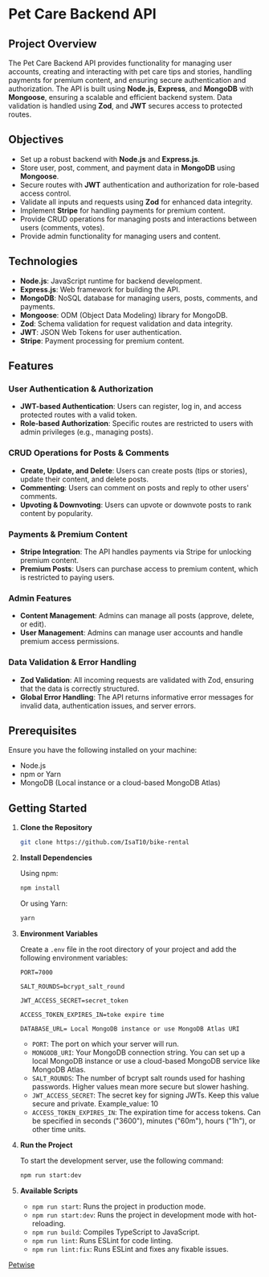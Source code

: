 # Pet Care Backend API

## Project Overview

The Pet Care Backend API provides functionality for managing user accounts, creating and interacting with pet care tips and stories, handling payments for premium content, and ensuring secure authentication and authorization. The API is built using **Node.js**, **Express**, and **MongoDB** with **Mongoose**, ensuring a scalable and efficient backend system. Data validation is handled using **Zod**, and **JWT** secures access to protected routes.

## Objectives

- Set up a robust backend with **Node.js** and **Express.js**.
- Store user, post, comment, and payment data in **MongoDB** using **Mongoose**.
- Secure routes with **JWT** authentication and authorization for role-based access control.
- Validate all inputs and requests using **Zod** for enhanced data integrity.
- Implement **Stripe** for handling payments for premium content.
- Provide CRUD operations for managing posts and interactions between users (comments, votes).
- Provide admin functionality for managing users and content.

## Technologies

- **Node.js**: JavaScript runtime for backend development.
- **Express.js**: Web framework for building the API.
- **MongoDB**: NoSQL database for managing users, posts, comments, and payments.
- **Mongoose**: ODM (Object Data Modeling) library for MongoDB.
- **Zod**: Schema validation for request validation and data integrity.
- **JWT**: JSON Web Tokens for user authentication.
- **Stripe**: Payment processing for premium content.

## Features

### User Authentication & Authorization

- **JWT-based Authentication**: Users can register, log in, and access protected routes with a valid token.
- **Role-based Authorization**: Specific routes are restricted to users with admin privileges (e.g., managing posts).

### CRUD Operations for Posts & Comments

- **Create, Update, and Delete**: Users can create posts (tips or stories), update their content, and delete posts.
- **Commenting**: Users can comment on posts and reply to other users' comments.
- **Upvoting & Downvoting**: Users can upvote or downvote posts to rank content by popularity.

### Payments & Premium Content

- **Stripe Integration**: The API handles payments via Stripe for unlocking premium content.
- **Premium Posts**: Users can purchase access to premium content, which is restricted to paying users.

### Admin Features

- **Content Management**: Admins can manage all posts (approve, delete, or edit).
- **User Management**: Admins can manage user accounts and handle premium access permissions.

### Data Validation & Error Handling

- **Zod Validation**: All incoming requests are validated with Zod, ensuring that the data is correctly structured.
- **Global Error Handling**: The API returns informative error messages for invalid data, authentication issues, and server errors.

## Prerequisites

Ensure you have the following installed on your machine:

- Node.js
- npm or Yarn
- MongoDB (Local instance or a cloud-based MongoDB Atlas)

## Getting Started

1. **Clone the Repository**

   ```bash
   git clone https://github.com/IsaT10/bike-rental
   ```

2. **Install Dependencies**

   Using npm:

   ```bash
   npm install
   ```

   Or using Yarn:

   ```bash
   yarn
   ```

3. **Environment Variables**

   Create a `.env` file in the root directory of your project and add the following environment variables:

   ```env
   PORT=7000

   SALT_ROUNDS=bcrypt_salt_round

   JWT_ACCESS_SECRET=secret_token

   ACCESS_TOKEN_EXPIRES_IN=toke expire time

   DATABASE_URL= Local MongoDB instance or use MongoDB Atlas URI
   ```

   - `PORT`: The port on which your server will run.
   - `MONGODB_URI`: Your MongoDB connection string. You can set up a local MongoDB instance or use a cloud-based MongoDB service like MongoDB Atlas.
   - `SALT_ROUNDS`: The number of bcrypt salt rounds used for hashing passwords. Higher values mean more secure but slower hashing.
   - `JWT_ACCESS_SECRET`: The secret key for signing JWTs. Keep this value secure and private. Example_value: 10
   - `ACCESS_TOKEN_EXPIRES_IN`: The expiration time for access tokens. Can be specified in seconds ("3600"), minutes ("60m"), hours ("1h"), or other time units.

4. **Run the Project**

   To start the development server, use the following command:

   ```bash
   npm run start:dev
   ```

5. **Available Scripts**

   - `npm run start`: Runs the project in production mode.
   - `npm run start:dev`: Runs the project in development mode with hot-reloading.
   - `npm run build`: Compiles TypeScript to JavaScript.
   - `npm run lint`: Runs ESLint for code linting.
   - `npm run lint:fix`: Runs ESLint and fixes any fixable issues.

[Petwise](https://pet-stories-mu.vercel.app/ 'Petwise')
